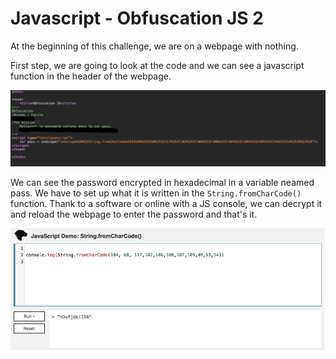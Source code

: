 # Javascript - Obfuscation JS 2

At the beginning of this challenge, we are on a webpage with nothing.

First step, we are going to look at the code and we can see a javascript function in the header of the webpage.

![image info](../../Images/16.png)


We can see the password encrypted in hexadecimal in a variable neamed pass. We have to set up what it is written in the `String.fromCharCode()` function. Thank to a software or online with a JS console, we can decrypt it and reload the webpage to enter the password and that's it.

![image info](../../Images/17.png)
